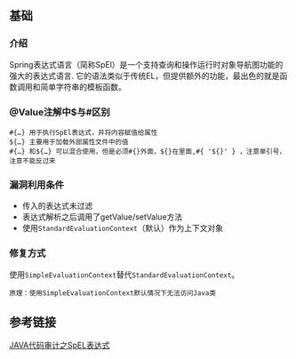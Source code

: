 ## 基础

### 介绍

Spring表达式语言（简称SpEl）是一个支持查询和操作运行时对象导航图功能的强大的表达式语言. 它的语法类似于传统EL，但提供额外的功能，最出色的就是函数调用和简单字符串的模板函数。

### @Value注解中$与#区别

    #{…} 用于执行SpEl表达式，并将内容赋值给属性
    ${…} 主要用于加载外部属性文件中的值
    #{…} 和${…} 可以混合使用，但是必须#{}外面，${}在里面,#{ '${}' } ，注意单引号，注意不能反过来


### 漏洞利用条件
- 传入的表达式未过滤
- 表达式解析之后调用了getValue/setValue方法
- 使用`StandardEvaluationContext`（默认）作为上下文对象

### 修复方式
使用`SimpleEvaluationContext`替代`StandardEvaluationContext`。
    
    原理：使用SimpleEvaluationContext默认情况下无法访问Java类

## 参考链接
[JAVA代码审计之SpEL表达式](https://www.freebuf.com/articles/web/344140.html)